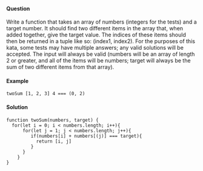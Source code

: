#### Question
Write a function that takes an array of numbers (integers for the tests) and a target number. It should find two different items in the array that, when added together, give the target value. The indices of these items should then be returned in a tuple like so: (index1, index2).
For the purposes of this kata, some tests may have multiple answers; any valid solutions will be accepted.
The input will always be valid (numbers will be an array of length 2 or greater, and all of the items will be numbers; target will always be the sum of two different items from that array).


#### Example
```
twoSum [1, 2, 3] 4 === (0, 2)
```


#### Solution
```
function twoSum(numbers, target) {
  for(let i = 0; i < numbers.length; i++){
      for(let j = 1; j < numbers.length; j++){
         if(numbers[i] + numbers[(j)] === target){
           return [i, j]
         }
      }
    }
}
```
